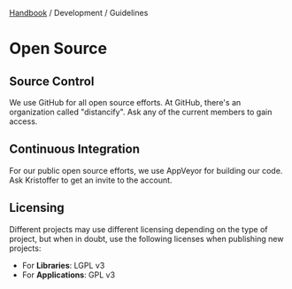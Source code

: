 [Handbook](../../README.md) / Development / Guidelines

# Open Source

## Source Control

We use GitHub for all open source efforts. At GitHub, there's an organization called "distancify". Ask any of the current members to gain access.

## Continuous Integration

For our public open source efforts, we use AppVeyor for building our code. Ask Kristoffer to get an invite to the account.

## Licensing

Different projects may use different licensing depending on the type of project, but when in doubt, use the following licenses when publishing new projects:

- For **Libraries**: LGPL v3
- For **Applications**: GPL v3